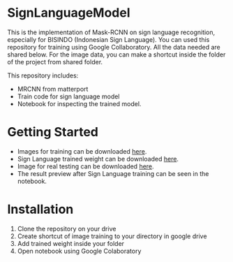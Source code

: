 # SignLanguageModel
This is the implementation of Mask-RCNN on sign language recognition, especially for BISINDO (Indonesian Sign Language). You can used this repository for training using Google Collaboratory. All the data needed are shared below. For the image data, you can make a shortcut inside the folder of the project from shared folder.

This repository includes:
- MRCNN from matterport 
- Train code for sign language model
- Notebook for inspecting the trained model.


# Getting Started
- Images for training can be downloaded [here](https://drive.google.com/drive/folders/16CI9IvBjIH_nmmL_ZyQXugq_oDpB52Vi?usp=sharing). 
- Sign Language trained weight can be downloaded [here](https://drive.google.com/file/d/15AyepiEwXs-VPYuTB7Ji2fKCKCE9v6_x/view?usp=sharing).
- Image for real testing can be downloaded [here](https://drive.google.com/drive/folders/1a5JDsWmY-70FHOLBHFEEYq4hV8p8HqIa?usp=sharing).
- The result preview after Sign Language training can be seen in the notebook.

# Installation
1. Clone the repository on your drive
2. Create shortcut of image training to your directory in google drive
3. Add trained weight inside your folder
4. Open notebook using Google Colaboratory
